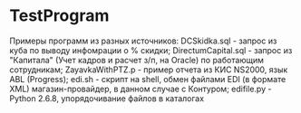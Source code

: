 # TestProgram
Примеры программ из разных источников:
DCSkidka.sql - запрос из куба по выводу инфомрации о % скидки;
DirectumCapital.sql - запрос из "Капитала" (Учет кадров и расчет з/п, на Oracle) по работающим сотрудникам;
ZayavkaWithPTZ.p - пример отчета из КИС NS2000, язык ABL (Progress);
edi.sh - скрипт на shell, обмен файлами EDI (в формате XML) магазин-провайдер, в данном случае с Контуром;
edifile.py - Python 2.6.8, упорядочивание файлов в каталогах

